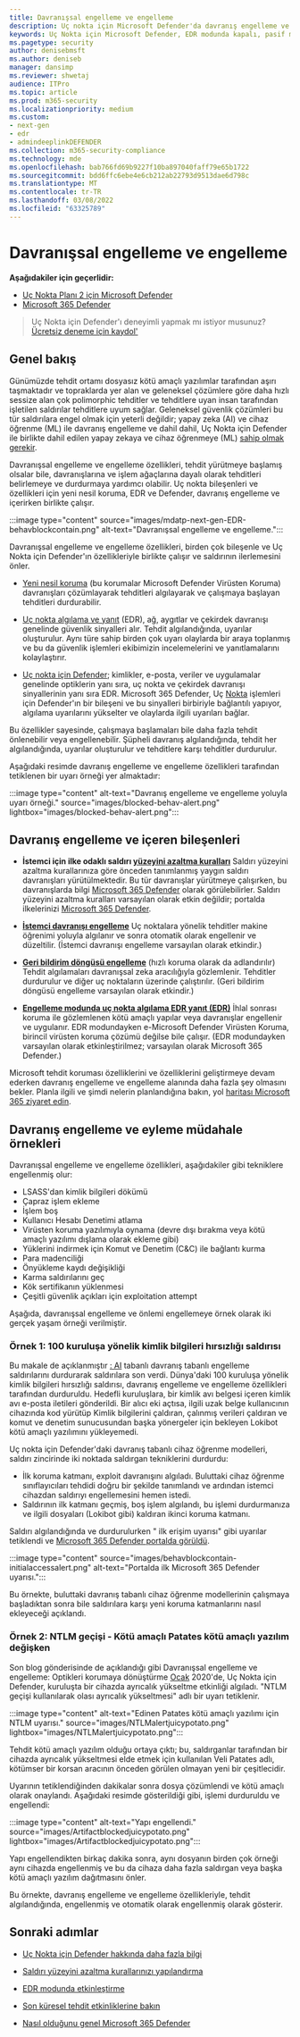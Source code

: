 ```yaml
---
title: Davranışsal engelleme ve engelleme
description: Uç nokta için Microsoft Defender'da davranış engelleme ve engelleme özellikleri hakkında bilgi
keywords: Uç Nokta için Microsoft Defender, EDR modunda kapalı, pasif modu engelleme
ms.pagetype: security
author: denisebmsft
ms.author: deniseb
manager: dansimp
ms.reviewer: shwetaj
audience: ITPro
ms.topic: article
ms.prod: m365-security
ms.localizationpriority: medium
ms.custom:
- next-gen
- edr
- admindeeplinkDEFENDER
ms.collection: m365-security-compliance
ms.technology: mde
ms.openlocfilehash: bab766fd69b9227f10ba897040faff79e65b1722
ms.sourcegitcommit: bdd6ffc6ebe4e6cb212ab22793d9513dae6d798c
ms.translationtype: MT
ms.contentlocale: tr-TR
ms.lasthandoff: 03/08/2022
ms.locfileid: "63325789"
---
```

# <a name="behavioral-blocking-and-containment"></a>Davranışsal engelleme ve engelleme

**Aşağıdakiler için geçerlidir:**
- [Uç Nokta Planı 2 için Microsoft Defender](https://go.microsoft.com/fwlink/p/?linkid=2154037)
- [Microsoft 365 Defender](https://go.microsoft.com/fwlink/?linkid=2118804)

> Uç Nokta için Defender'ı deneyimli yapmak mı istiyor musunuz? [Ücretsiz deneme için kaydol'](https://signup.microsoft.com/create-account/signup?products=7f379fee-c4f9-4278-b0a1-e4c8c2fcdf7e&ru=https://aka.ms/MDEp2OpenTrial?ocid=docs-wdatp-assignaccess-abovefoldlink)

## <a name="overview"></a>Genel bakış

Günümüzde tehdit ortamı dosyasız kötü amaçlı yazılımlar tarafından [](/windows/security/threat-protection/intelligence/fileless-threats) aşırı taşmaktadır ve topraklarda yer alan ve geleneksel çözümlere göre daha hızlı sessize alan çok polimorphic tehditler ve tehditlere uyan insan tarafından işletilen saldırılar tehditlere uyum sağlar. Geleneksel güvenlik çözümleri bu tür saldırılara engel olmak için yeterli değildir; yapay zeka (AI) ve cihaz öğrenme (ML) ile davranış engelleme ve dahil dahil, Uç Nokta için Defender ile birlikte dahil edilen yapay zekaya ve cihaz öğrenmeye (ML) [sahip olmak gerekir](/windows/security).

Davranışsal engelleme ve engelleme özellikleri, tehdit yürütmeye başlamış olsalar bile, davranışlarına ve işlem ağaçlarına dayalı olarak tehditleri belirlemeye ve durdurmaya yardımcı olabilir. Uç nokta bileşenleri ve özellikleri için yeni nesil koruma, EDR ve Defender, davranış engelleme ve içerirken birlikte çalışır.

:::image type="content" source="images/mdatp-next-gen-EDR-behavblockcontain.png" alt-text="Davranışsal engelleme ve engelleme.":::

Davranışsal engelleme ve engelleme özellikleri, birden çok bileşenle ve Uç Nokta için Defender'ın özellikleriyle birlikte çalışır ve saldırının ilerlemesini önler.

- [Yeni nesil koruma](microsoft-defender-antivirus-in-windows-10.md) (bu korumalar Microsoft Defender Virüsten Koruma) davranışları çözümlayarak tehditleri algılayarak ve çalışmaya başlayan tehditleri durdurabilir.

- [Uç nokta algılama ve yanıt](overview-endpoint-detection-response.md) (EDR), ağ, aygıtlar ve çekirdek davranışı genelinde güvenlik sinyalleri alır. Tehdit algılandığında, uyarılar oluşturulur. Aynı türe sahip birden çok uyarı olaylarda bir araya toplanmış ve bu da güvenlik işlemleri ekibimizin incelemelerini ve yanıtlamalarını kolaylaştırır.

- [Uç nokta için Defender](overview-endpoint-detection-response.md); kimlikler, e-posta, veriler ve uygulamalar genelinde optiklerin yanı sıra, uç nokta ve çekirdek davranışı sinyallerinin yanı sıra EDR. Microsoft 365 Defender, Uç [Nokta](../defender/microsoft-365-defender.md) işlemleri için Defender'ın bir bileşeni ve bu sinyalleri birbiriyle bağlantılı yapıyor, algılama uyarılarını yükselter ve olaylarda ilgili uyarıları bağlar.

Bu özellikler sayesinde, çalışmaya başlamaları bile daha fazla tehdit önlenebilir veya engellenebilir. Şüpheli davranış algılandığında, tehdit her algılandığında, uyarılar oluşturulur ve tehditlere karşı tehditler durdurulur.

Aşağıdaki resimde davranış engelleme ve engelleme özellikleri tarafından tetiklenen bir uyarı örneği yer almaktadır:

:::image type="content" alt-text="Davranış engelleme ve engelleme yoluyla uyarı örneği." source="images/blocked-behav-alert.png" lightbox="images/blocked-behav-alert.png":::

## <a name="components-of-behavioral-blocking-and-containment"></a>Davranış engelleme ve içeren bileşenleri

- **İstemci için ilke odaklı saldırı [yüzeyini azaltma kuralları](attack-surface-reduction.md)** Saldırı yüzeyini azaltma kurallarınıza göre önceden tanımlanmış yaygın saldırı davranışları yürütülmektedir. Bu tür davranışlar yürütmeye çalışırken, bu davranışlarda bilgi <a href="https://go.microsoft.com/fwlink/p/?linkid=2077139" target="_blank">Microsoft 365 Defender</a> olarak görülebilirler. Saldırı yüzeyini azaltma kuralları varsayılan olarak etkin değildir; portalda ilkelerinizi [Microsoft 365 Defender](/microsoft-365/security/defender/microsoft-365-defender).

- **[İstemci davranışı engelleme](client-behavioral-blocking.md)** Uç noktalara yönelik tehditler makine öğrenimi yoluyla algılanır ve sonra otomatik olarak engellenir ve düzeltilir. (İstemci davranışı engelleme varsayılan olarak etkindir.)

- **[Geri bildirim döngüsü engelleme](feedback-loop-blocking.md)** (hızlı koruma olarak da adlandırılır) Tehdit algılamaları davranışsal zeka aracılığıyla gözlemlenir. Tehditler durdurulur ve diğer uç noktaların üzerinde çalıştırılır. (Geri bildirim döngüsü engelleme varsayılan olarak etkindir.)

- **[Engelleme modunda uç nokta algılama EDR yanıt (EDR)](edr-in-block-mode.md)** İhlal sonrası koruma ile gözlemlenen kötü amaçlı yapılar veya davranışlar engellenir ve uygulanır. EDR modundayken e-Microsoft Defender Virüsten Koruma, birincil virüsten koruma çözümü değilse bile çalışır. (EDR modundayken varsayılan olarak etkinleştirilmez; varsayılan olarak Microsoft 365 Defender.)

Microsoft tehdit koruması özelliklerini ve özelliklerini geliştirmeye devam ederken davranış engelleme ve engelleme alanında daha fazla şey olmasını bekler. Planla ilgili ve şimdi nelerin planlandığına bakın, yol [haritası Microsoft 365 ziyaret edin](https://www.microsoft.com/microsoft-365/roadmap).

## <a name="examples-of-behavioral-blocking-and-containment-in-action"></a>Davranış engelleme ve eyleme müdahale örnekleri

Davranışsal engelleme ve engelleme özellikleri, aşağıdakiler gibi tekniklere engellenmiş olur:

- LSASS'dan kimlik bilgileri dökümü
- Çapraz işlem ekleme
- İşlem boş
- Kullanıcı Hesabı Denetimi atlama
- Virüsten koruma yazılımıyla oynama (devre dışı bırakma veya kötü amaçlı yazılımı dışlama olarak ekleme gibi)
- Yüklerini indirmek için Komut ve Denetim (C&C) ile bağlantı kurma
- Para madenciliği
- Önyükleme kaydı değişikliği
- Karma saldırılarını geç
- Kök sertifikanın yüklenmesi
- Çeşitli güvenlik açıkları için exploitation attempt

Aşağıda, davranışsal engelleme ve önlemi engellemeye örnek olarak iki gerçek yaşam örneği verilmiştir.

### <a name="example-1-credential-theft-attack-against-100-organizations"></a>Örnek 1: 100 kuruluşa yönelik kimlik bilgileri hırsızlığı saldırısı

Bu makale de açıklanmıştır [: AI](https://www.microsoft.com/security/blog/2019/10/08/in-hot-pursuit-of-elusive-threats-ai-driven-behavior-based-blocking-stops-attacks-in-their-tracks) tabanlı davranış tabanlı engelleme saldırılarını durdurarak saldırılara son verdi. Dünya'daki 100 kuruluşa yönelik kimlik bilgileri hırsızlığı saldırısı, davranış engelleme ve engelleme özellikleri tarafından durduruldu. Hedefli kuruluşlara, bir kimlik avı belgesi içeren kimlik avı e-posta iletileri gönderildi. Bir alıcı eki açtısa, ilgili uzak belge kullanıcının cihazında kod yürütüp Kimlik bilgilerini çaldıran, çalınmış verileri çaldıran ve komut ve denetim sunucusundan başka yönergeler için bekleyen Lokibot kötü amaçlı yazılımını yükleyemedi.

Uç nokta için Defender'daki davranış tabanlı cihaz öğrenme modelleri, saldırı zincirinde iki noktada saldırgan tekniklerini durdurdu:

- İlk koruma katmanı, exploit davranışını algıladı. Buluttaki cihaz öğrenme sınıflayıcıları tehdidi doğru bir şekilde tanımlandı ve ardından istemci cihazdan saldırıyı engellemesini hemen istedi.
- Saldırının ilk katmanı geçmiş, boş işlem algılandı, bu işlemi durdurmanıza ve ilgili dosyaları (Lokibot gibi) kaldıran ikinci koruma katmanı.

Saldırı algılandığında ve durdurulurken " ilk erişim uyarısı" gibi uyarılar tetiklendi ve [Microsoft 365 Defender portalda görüldü](/microsoft-365/security/defender/microsoft-365-defender).

:::image type="content" source="images/behavblockcontain-initialaccessalert.png" alt-text="Portalda ilk Microsoft 365 Defender uyarısı.":::

Bu örnekte, buluttaki davranış tabanlı cihaz öğrenme modellerinin çalışmaya başladıktan sonra bile saldırılara karşı yeni koruma katmanlarını nasıl ekleyeceği açıklandı.

### <a name="example-2-ntlm-relay---juicy-potato-malware-variant"></a>Örnek 2: NTLM geçişi - Kötü amaçlı Patates kötü amaçlı yazılım değişken

Son blog gönderisinde de açıklandığı gibi Davranışsal engelleme ve engelleme: Optikleri korumaya dönüştürme [Ocak](https://www.microsoft.com/security/blog/2020/03/09/behavioral-blocking-and-containment-transforming-optics-into-protection) 2020'de, Uç Nokta için Defender, kuruluşta bir cihazda ayrıcalık yükseltme etkinliği algıladı. "NTLM geçişi kullanılarak olası ayrıcalık yükseltmesi" adlı bir uyarı tetiklenir.

:::image type="content" alt-text="Edinen Patates kötü amaçlı yazılımı için NTLM uyarısı." source="images/NTLMalertjuicypotato.png" lightbox="images/NTLMalertjuicypotato.png":::

Tehdit kötü amaçlı yazılım olduğu ortaya çıktı; bu, saldırganlar tarafından bir cihazda ayrıcalık yükseltmesi elde etmek için kullanılan Veli Patates adlı, kötümser bir korsan aracının önceden görülen olmayan yeni bir çeşitlecidir.

Uyarının tetiklendiğinden dakikalar sonra dosya çözümlendi ve kötü amaçlı olarak onaylandı. Aşağıdaki resimde gösterildiği gibi, işlemi durduruldu ve engellendi:

:::image type="content" alt-text="Yapı engellendi." source="images/Artifactblockedjuicypotato.png" lightbox="images/Artifactblockedjuicypotato.png":::

Yapı engellendikten birkaç dakika sonra, aynı dosyanın birden çok örneği aynı cihazda engellenmiş ve bu da cihaza daha fazla saldırgan veya başka kötü amaçlı yazılım dağıtmasını önler.

Bu örnekte, davranış engelleme ve engelleme özellikleriyle, tehdit algılandığında, engellenmiş ve otomatik olarak engellenmiş olarak gösterir.

## <a name="next-steps"></a>Sonraki adımlar

- [Uç Nokta için Defender hakkında daha fazla bilgi](overview-endpoint-detection-response.md)

- [Saldırı yüzeyini azaltma kurallarınızı yapılandırma](attack-surface-reduction.md)

- [EDR modunda etkinleştirme](edr-in-block-mode.md)

- [Son küresel tehdit etkinliklerine bakın](https://www.microsoft.com/wdsi/threats)

- [Nasıl olduğunu genel Microsoft 365 Defender](../defender/microsoft-365-defender.md)
